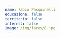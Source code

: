 ```yaml
---
name: Fabio Pasquinelli
educazione: false
territorio: false
internet: false
image: /img/faces/8.jpg
---
```

